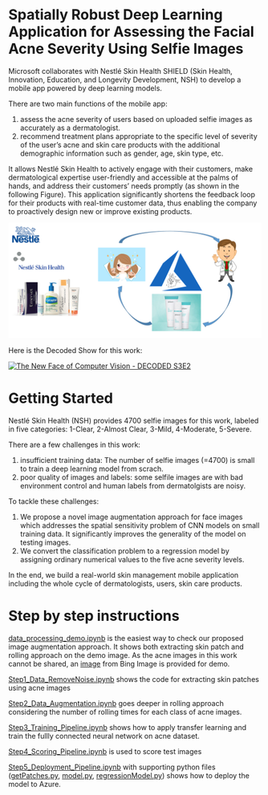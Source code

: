 # Spatially Robust Deep Learning Application for Assessing the Facial Acne Severity Using Selfie Images


Microsoft collaborates with Nestlé Skin Health SHIELD (Skin Health, Innovation, Education, and Longevity Development, NSH) to develop a mobile app powered by deep learning models. 

There are two main functions of the mobile app: 
1) assess the acne severity of users based on uploaded selfie images as accurately as a dermatologist. 
2) recommend treatment plans appropriate to the specific level of severity of the user’s acne and  skin care products with the additional demographic information such as gender, age, skin type, etc.  

It allows Nestlé Skin Health to actively engage with their customers, make dermatological expertise user-friendly and accessible at the palms of hands, and address their customers’ needs promptly (as shown in the following Figure). This application significantly shortens the feedback loop for their products with real-time customer data, thus enabling the company to proactively design new or improve existing products.

![Screenshot](./assets/fullcycle.png)


Here is the Decoded Show for this work:

[![The New Face of Computer Vision - DECODED S3E2](https://img.youtube.com/vi/7tqJsms0viI/0.jpg)](https://www.youtube.com/watch?v=7tqJsms0viI "The New Face of Computer Vision - DECODED S3E2")

# Getting Started

Nestlé Skin Health (NSH) provides 4700 selfie images for this work, labeled in five categories: 1-Clear, 2-Almost Clear, 3-Mild, 4-Moderate, 5-Severe. 

There are a few challenges in this work:

1) insufficient training data: The number of selfie images (=4700) is small to train a deep learning model from scrach.
2) poor quality of images and labels: some selfile images are with bad environment control and human labels from dermatolgists are noisy. 

To tackle these challenges:

1)	We propose a novel image augmentation approach for face images which addresses the spatial sensitivity problem of CNN models on small training data. It significantly improves the generality of the model on testing images. 
2) We convert the classification problem to a regression model by assigning ordinary numerical values to the five acne severity levels.

In the end, we build a real-world skin management mobile application including the whole cycle of dermatologists, users, skin care products. 

# Step by step instructions

[data_processing_demo.ipynb](notebooks/data_processing_demo.ipynb) is the easiest way to check our proposed image augmentation approach. It shows both extracting skin patch and rolling approach on the demo image. As the acne images in this work cannot be shared, an [image](data/demo_images/Barack-Obama-Wallpaper.jpg) from Bing Image is provided for demo.

[Step1_Data_RemoveNoise.ipynb](notebooks/Step1_Data_RemoveNoise.ipynb) shows the code for extracting skin patches using acne images

[Step2_Data_Augmentation.ipynb](notebooks/Step2_Data_Augmentation.ipynb) goes deeper in rolling approach considering the number of rolling times for each class of acne images. 

[Step3_Training_Pipeline.ipynb](notebooks/Step3_Training_Pipeline.ipynb) shows how to apply transfer learning and train the fullly connected neural network on acne dataset.

[Step4_Scoring_Pipeline.ipynb](notebooks/Step4_Scoring_Pipeline.ipynb) is used to score test images

[Step5_Deployment_Pipeline.ipynb](notebooks/Step5_Deployment_Pipeline.ipynb) with supporting python files ([getPatches.py](notebooks/getPatches.py), [model.py](notebooks/model.py), [regressionModel.py](regressionModel.py)) shows how to deploy the model to Azure. 
